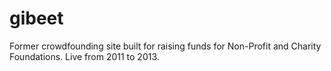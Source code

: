 # gibeet
Former crowdfounding site built for raising funds for Non-Profit and Charity Foundations.
Live from 2011 to 2013.
